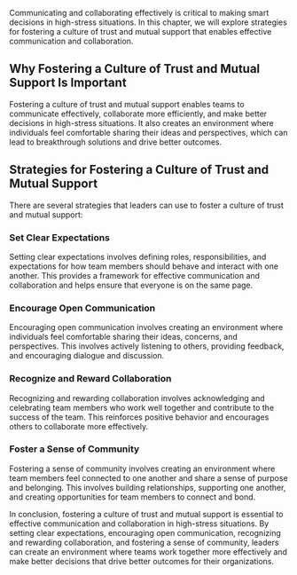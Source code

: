 
Communicating and collaborating effectively is critical to making smart decisions in high-stress situations. In this chapter, we will explore strategies for fostering a culture of trust and mutual support that enables effective communication and collaboration.

Why Fostering a Culture of Trust and Mutual Support Is Important
----------------------------------------------------------------

Fostering a culture of trust and mutual support enables teams to communicate effectively, collaborate more efficiently, and make better decisions in high-stress situations. It also creates an environment where individuals feel comfortable sharing their ideas and perspectives, which can lead to breakthrough solutions and drive better outcomes.

Strategies for Fostering a Culture of Trust and Mutual Support
--------------------------------------------------------------

There are several strategies that leaders can use to foster a culture of trust and mutual support:

### Set Clear Expectations

Setting clear expectations involves defining roles, responsibilities, and expectations for how team members should behave and interact with one another. This provides a framework for effective communication and collaboration and helps ensure that everyone is on the same page.

### Encourage Open Communication

Encouraging open communication involves creating an environment where individuals feel comfortable sharing their ideas, concerns, and perspectives. This involves actively listening to others, providing feedback, and encouraging dialogue and discussion.

### Recognize and Reward Collaboration

Recognizing and rewarding collaboration involves acknowledging and celebrating team members who work well together and contribute to the success of the team. This reinforces positive behavior and encourages others to collaborate more effectively.

### Foster a Sense of Community

Fostering a sense of community involves creating an environment where team members feel connected to one another and share a sense of purpose and belonging. This involves building relationships, supporting one another, and creating opportunities for team members to connect and bond.

In conclusion, fostering a culture of trust and mutual support is essential to effective communication and collaboration in high-stress situations. By setting clear expectations, encouraging open communication, recognizing and rewarding collaboration, and fostering a sense of community, leaders can create an environment where teams work together more effectively and make better decisions that drive better outcomes for their organizations.
